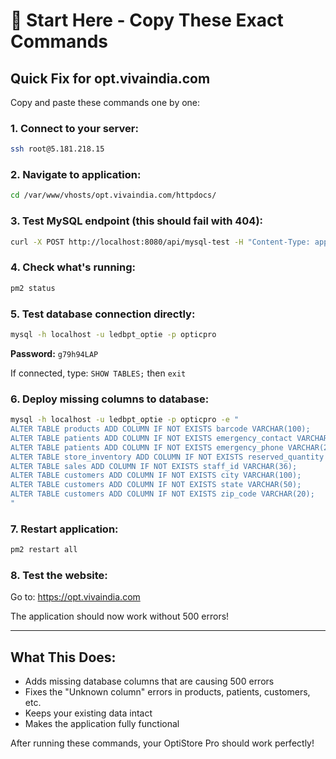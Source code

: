 # 🚀 Start Here - Copy These Exact Commands

## Quick Fix for opt.vivaindia.com

Copy and paste these commands one by one:

### 1. Connect to your server:
```bash
ssh root@5.181.218.15
```

### 2. Navigate to application:
```bash
cd /var/www/vhosts/opt.vivaindia.com/httpdocs/
```

### 3. Test MySQL endpoint (this should fail with 404):
```bash
curl -X POST http://localhost:8080/api/mysql-test -H "Content-Type: application/json" -d "{}"
```

### 4. Check what's running:
```bash
pm2 status
```

### 5. Test database connection directly:
```bash
mysql -h localhost -u ledbpt_optie -p opticpro
```
**Password:** `g79h94LAP`

If connected, type: `SHOW TABLES;` then `exit`

### 6. Deploy missing columns to database:
```bash
mysql -h localhost -u ledbpt_optie -p opticpro -e "
ALTER TABLE products ADD COLUMN IF NOT EXISTS barcode VARCHAR(100);
ALTER TABLE patients ADD COLUMN IF NOT EXISTS emergency_contact VARCHAR(255);
ALTER TABLE patients ADD COLUMN IF NOT EXISTS emergency_phone VARCHAR(20);
ALTER TABLE store_inventory ADD COLUMN IF NOT EXISTS reserved_quantity INT DEFAULT 0;
ALTER TABLE sales ADD COLUMN IF NOT EXISTS staff_id VARCHAR(36);
ALTER TABLE customers ADD COLUMN IF NOT EXISTS city VARCHAR(100);
ALTER TABLE customers ADD COLUMN IF NOT EXISTS state VARCHAR(50);
ALTER TABLE customers ADD COLUMN IF NOT EXISTS zip_code VARCHAR(20);
"
```

### 7. Restart application:
```bash
pm2 restart all
```

### 8. Test the website:
Go to: https://opt.vivaindia.com

The application should now work without 500 errors!

---

## What This Does:
- Adds missing database columns that are causing 500 errors
- Fixes the "Unknown column" errors in products, patients, customers, etc.
- Keeps your existing data intact
- Makes the application fully functional

After running these commands, your OptiStore Pro should work perfectly!